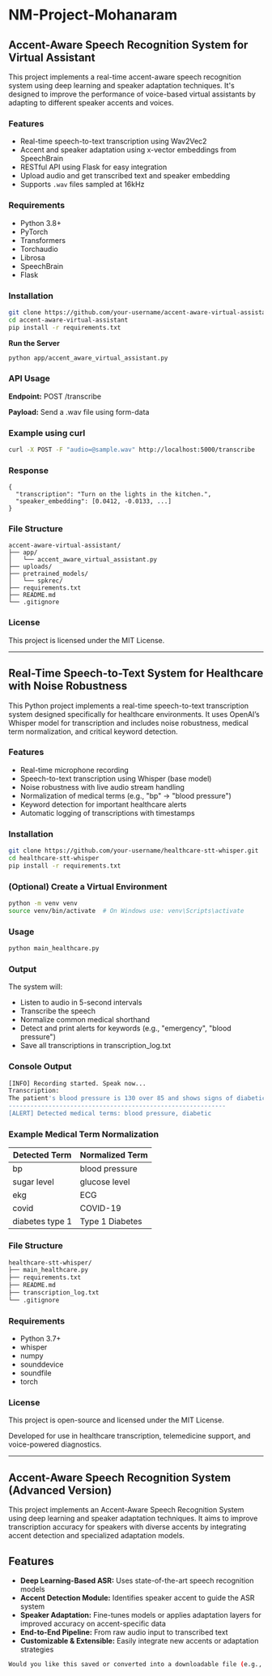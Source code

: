 # NM-Project-Mohanaram

## Accent-Aware Speech Recognition System for Virtual Assistant

This project implements a real-time accent-aware speech recognition system using deep learning and speaker adaptation techniques. It's designed to improve the performance of voice-based virtual assistants by adapting to different speaker accents and voices.

### Features

- Real-time speech-to-text transcription using Wav2Vec2
- Accent and speaker adaptation using x-vector embeddings from SpeechBrain
- RESTful API using Flask for easy integration
- Upload audio and get transcribed text and speaker embedding
- Supports `.wav` files sampled at 16kHz

### Requirements

- Python 3.8+
- PyTorch
- Transformers
- Torchaudio
- Librosa
- SpeechBrain
- Flask

### Installation

```bash
git clone https://github.com/your-username/accent-aware-virtual-assistant.git
cd accent-aware-virtual-assistant
pip install -r requirements.txt
```


**Run the Server**
```bash
python app/accent_aware_virtual_assistant.py
```
### API Usage

**Endpoint:** POST /transcribe

**Payload:** Send a .wav file using form-data

### Example using curl

```bash
curl -X POST -F "audio=@sample.wav" http://localhost:5000/transcribe
```

### Response
```
{
  "transcription": "Turn on the lights in the kitchen.",
  "speaker_embedding": [0.0412, -0.0133, ...]
}
 ```
### File Structure

```
accent-aware-virtual-assistant/
├── app/
│   └── accent_aware_virtual_assistant.py
├── uploads/
├── pretrained_models/
│   └── spkrec/
├── requirements.txt
├── README.md
└── .gitignore
```

### License

This project is licensed under the MIT License.

---

## Real-Time Speech-to-Text System for Healthcare with Noise Robustness

This Python project implements a real-time speech-to-text transcription system designed specifically for healthcare environments. It uses OpenAI’s Whisper model for transcription and includes noise robustness, medical term normalization, and critical keyword detection.

### Features
- Real-time microphone recording
- Speech-to-text transcription using Whisper (base model)
- Noise robustness with live audio stream handling
- Normalization of medical terms (e.g., "bp" → "blood pressure")
- Keyword detection for important healthcare alerts
- Automatic logging of transcriptions with timestamps

### Installation

```bash
git clone https://github.com/your-username/healthcare-stt-whisper.git
cd healthcare-stt-whisper
pip install -r requirements.txt
```

### (Optional) Create a Virtual Environment

```bash
python -m venv venv
source venv/bin/activate  # On Windows use: venv\Scripts\activate
```

### Usage

```bash
python main_healthcare.py
```

### Output

The system will:

- Listen to audio in 5-second intervals
- Transcribe the speech
- Normalize common medical shorthand
- Detect and print alerts for keywords (e.g., "emergency", "blood pressure")
- Save all transcriptions in transcription_log.txt

### Console Output

```bash
[INFO] Recording started. Speak now...
Transcription:
The patient's blood pressure is 130 over 85 and shows signs of diabetic condition.
------------------------------------------------------------
[ALERT] Detected medical terms: blood pressure, diabetic
```

### Example Medical Term Normalization

| Detected Term   | Normalized Term |
| --------------- | --------------- |
| bp              | blood pressure  |
| sugar level     | glucose level   |
| ekg             | ECG             |
| covid           | COVID-19        |
| diabetes type 1 | Type 1 Diabetes |

### File Structure

```bash
healthcare-stt-whisper/
├── main_healthcare.py
├── requirements.txt
├── README.md
├── transcription_log.txt
└── .gitignore
```

### Requirements

- Python 3.7+
- whisper
- numpy
- sounddevice
- soundfile
- torch

### License

This project is open-source and licensed under the MIT License.

Developed for use in healthcare transcription, telemedicine support, and voice-powered diagnostics.

---

## Accent-Aware Speech Recognition System (Advanced Version)

This project implements an Accent-Aware Speech Recognition System using deep learning and speaker adaptation techniques. It aims to improve transcription accuracy for speakers with diverse accents by integrating accent detection and specialized adaptation models.

## Features

- **Deep Learning-Based ASR:** Uses state-of-the-art speech recognition models
- **Accent Detection Module:** Identifies speaker accent to guide the ASR system
- **Speaker Adaptation:** Fine-tunes models or applies adaptation layers for improved accuracy on accent-specific data
- **End-to-End Pipeline:** From raw audio input to transcribed text
- **Customizable & Extensible:** Easily integrate new accents or adaptation strategies

```bash
Would you like this saved or converted into a downloadable file (e.g., `README.md`)?
```









